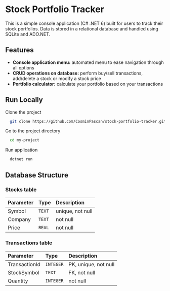 # Stock Portfolio Tracker
This is a simple console application (C# .NET 6) built for users to track their stock portfolios. Data is stored in a relational database and handled using SQLite and ADO.NET.

## Features
- **Console application menu:** automated menu to ease navigation through all options
- **CRUD operations on database:** perform buy/sell transactions, add/delete a stock or modify a stock price
- **Portfolio calculator:** calculate your portfolio based on your transactions

## Run Locally
Clone the project
```bash
  git clone https://github.com/CosminPascan/stock-portfolio-tracker.git
```
Go to the project directory
```bash
  cd my-project
```
Run application
```bash
  dotnet run
```

## Database Structure
### Stocks table
| Parameter | Type     | Description                |
| :-------- | :------- | :------------------------- |
| Symbol | `TEXT` | unique, not null |
| Company | `TEXT` | not null |
| Price | `REAL` | not null |
### Transactions table
| Parameter | Type     | Description                |
| :-------- | :------- | :------------------------- |
| TransactionId | `INTEGER` | PK, unique, not null |
| StockSymbol | `TEXT` | FK, not null |
| Quantity | `INTEGER` | not null |